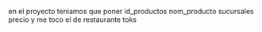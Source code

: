en el proyecto teniamos que poner id_productos nom_producto sucursales  precio y me toco el de restaurante toks
